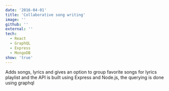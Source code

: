 ```yaml
---
date: '2016-04-01'
title: 'Collaborative song writing'
image: ''
github: ''
external: ''
tech:
  - React
  - GraphQL
  - Express
  - MongoDB
show: 'true'
---
```


Adds songs, lyrics and gives an option to group favorite songs for lyrics playlist and the API is built using Express and Node.js, the querying is done using graphql
